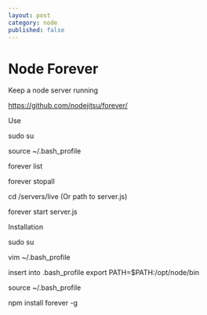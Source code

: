 ```yaml
---
layout: post
category: node
published: false
---
```


# Node Forever

Keep a node server running

https://github.com/nodejitsu/forever/

Use

sudo su

source ~/.bash_profile

forever list

forever stopall

cd /servers/live (Or path to server.js)

forever start server.js


Installation

sudo su

vim ~/.bash_profile

insert into .bash_profile
export PATH=$PATH:/opt/node/bin

source ~/.bash_profile

npm install forever -g